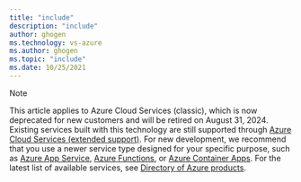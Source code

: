 ```yaml
---
title: "include"
description: "include"
author: ghogen
ms.technology: vs-azure
ms.author: ghogen
ms.topic: "include"
ms.date: 10/25/2021
---
```

> [!NOTE]
> This article applies to Azure Cloud Services (classic), which is now deprecated for new customers and will be retired on August 31, 2024. Existing services built with this technology are still supported through [Azure Cloud Services (extended support)](../cloud-services-extended-support.md). For new development, we recommend that you use a newer service type designed for your specific purpose, such as [Azure App Service](/azure/app-service/overview), [Azure Functions](/azure/azure-functions/functions-overview?pivots=programming-language-csharp), or [Azure Container Apps](/azure/container-apps/overview). For the latest list of available services, see [Directory of Azure products](https://azure.microsoft.com/products/).
